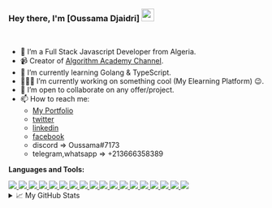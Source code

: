 ### Hey there, I'm [Oussama Djaidri] <img src="https://media.giphy.com/media/hvRJCLFzcasrR4ia7z/giphy.gif" width="25px">

<br />

- 🔭 I’m a Full Stack Javascript Developer from Algeria.
- 📹 Creator of [Algorithm Academy Channel](https://www.youtube.com/c/algorithmCoding).
- 🌱 I’m currently learning Golang & TypeScript.
- 👨🏽‍💻 I’m currently working on something cool (My Elearning Platform) :wink:.
- 👯 I’m open to collaborate on any offer/project.
- 📫 How to reach me:
  - [My Portfolio](https://xenodochial-yonath-b7c6a8.netlify.app/)
  - [twitter](https://twitter.com/Djaidri_oussama)
  - [linkedin](https://www.linkedin.com/in/oussama-djaidri-ab2143149)
  - [facebook](https://www.facebook.com/algorithm19/)
  - discord => Oussama#7173
  - telegram,whatsapp => +213666358389

**Languages and Tools:**  

<a href="https://img.shields.io/badge/golang-%2300ADD8.svg?&style=for-the-badge&logo=go&logoColor=white">
  <img src="https://img.shields.io/badge/golang-%2300ADD8.svg?&style=for-the-badge&logo=go&logoColor=white"/>
</a>
<a href="https://img.shields.io/badge/javascript%20-%23323330.svg?&style=for-the-badge&logo=javascript&logoColor=%23F7DF1E">
  <img src="https://img.shields.io/badge/javascript%20-%23323330.svg?&style=for-the-badge&logo=javascript&logoColor=%23F7DF1E"/>
</a>
<a href="https://img.shields.io/badge/python%20-%2314354C.svg?&style=for-the-badge&logo=python&logoColor=white">
  <img src="https://img.shields.io/badge/python%20-%2314354C.svg?&style=for-the-badge&logo=python&logoColor=white"/>
</a>
<a href="https://img.shields.io/badge/php-%23777BB4.svg?&style=for-the-badge&logo=php&logoColor=white">
  <img src="https://img.shields.io/badge/php-%23777BB4.svg?&style=for-the-badge&logo=php&logoColor=white"/>
</a>
<a href="https://img.shields.io/badge/html5%20-%23E34F26.svg?&style=for-the-badge&logo=html5&logoColor=white">
  <img src="https://img.shields.io/badge/html5%20-%23E34F26.svg?&style=for-the-badge&logo=html5&logoColor=white"/>
</a>
<a href="https://img.shields.io/badge/css3%20-%231572B6.svg?&style=for-the-badge&logo=css3&logoColor=white">
  <img src="https://img.shields.io/badge/css3%20-%231572B6.svg?&style=for-the-badge&logo=css3&logoColor=white"/>
</a>
<a href="https://img.shields.io/badge/vuejs%20-%2335495e.svg?&style=for-the-badge&logo=vue.js&logoColor=%234FC08D">
  <img src="https://img.shields.io/badge/vuejs%20-%2335495e.svg?&style=for-the-badge&logo=vue.js&logoColor=%234FC08D"/>
</a>
<a href="https://img.shields.io/badge/react%20-%2320232a.svg?&style=for-the-badge&logo=react&logoColor=%2361DAFB">
  <img src="https://img.shields.io/badge/react%20-%2320232a.svg?&style=for-the-badge&logo=react&logoColor=%2361DAFB"/>
</a>
<a href="https://img.shields.io/badge/tailwindcss%20-%2338B2AC.svg?&style=for-the-badge&logo=tailwind-css&logoColor=white">
  <img src="https://img.shields.io/badge/tailwindcss%20-%2338B2AC.svg?&style=for-the-badge&logo=tailwind-css&logoColor=white"/>
</a>
<a href="https://img.shields.io/badge/laravel%20-%23FF2D20.svg?&style=for-the-badge&logo=laravel&logoColor=white">
  <img src="https://img.shields.io/badge/laravel%20-%23FF2D20.svg?&style=for-the-badge&logo=laravel&logoColor=white"/>
</a>
<a href="https://img.shields.io/badge/flask%20-%23000.svg?&style=for-the-badge&logo=flask&logoColor=white">
  <img src="https://img.shields.io/badge/flask%20-%23000.svg?&style=for-the-badge&logo=flask&logoColor=white"/>
</a>
<a href="https://img.shields.io/badge/NuxtJS%20-black.svg?&style=for-the-badge&logo=NuxtJS&logoColor=white">
  <img src="https://img.shields.io/badge/NuxtJS%20-black.svg?&style=for-the-badge&logo=NuxtJS&logoColor=white"/>
</a>
<a href="https://img.shields.io/badge/webpack%20-%238DD6F9.svg?&style=for-the-badge&logo=webpack&logoColor=black">
  <img src="https://img.shields.io/badge/webpack%20-%238DD6F9.svg?&style=for-the-badge&logo=webpack&logoColor=black" />
</a>
<a href="https://img.shields.io/badge/SASS%20-hotpink.svg?&style=for-the-badge&logo=SASS&logoColor=white">
  <img src="https://img.shields.io/badge/SASS%20-hotpink.svg?&style=for-the-badge&logo=SASS&logoColor=white"/>
</a>
<a href="https://img.shields.io/badge/figma%20-%23F24E1E.svg?&style=for-the-badge&logo=figma&logoColor=white">
  <img src="https://img.shields.io/badge/figma%20-%23F24E1E.svg?&style=for-the-badge&logo=figma&logoColor=white"/>
</a>
<a href="https://img.shields.io/badge/git%20-%23F05033.svg?&style=for-the-badge&logo=git&logoColor=white">
  <img src="https://img.shields.io/badge/git%20-%23F05033.svg?&style=for-the-badge&logo=git&logoColor=white"/>
</a>
<a href="https://img.shields.io/badge/github%20-%23121011.svg?&style=for-the-badge&logo=github&logoColor=white">
  <img src="https://img.shields.io/badge/github%20-%23121011.svg?&style=for-the-badge&logo=github&logoColor=white"/>
</a>
<a href="https://img.shields.io/badge/docker%20-%230db7ed.svg?&style=for-the-badge&logo=docker&logoColor=white">
  <img src="https://img.shields.io/badge/docker%20-%230db7ed.svg?&style=for-the-badge&logo=docker&logoColor=white"/>
</a>

<details>
<summary>📈 My GitHub Stats</summary>

<p align="center"> <img src="https://github-readme-stats.vercel.app/api?username=ousszizou&show_icons=true&theme=gotham" alt="ousszizou" />

</details>
